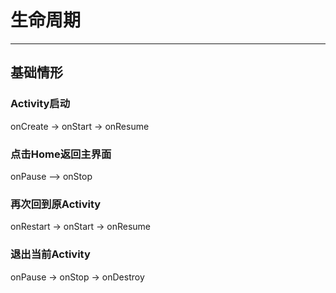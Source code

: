 # 生命周期

***

## 基础情形

### Activity启动
onCreate -> onStart -> onResume

### 点击Home返回主界面
onPause —> onStop

### 再次回到原Activity
onRestart -> onStart -> onResume

### 退出当前Activity
onPause -> onStop -> onDestroy
